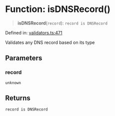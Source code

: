 # Function: isDNSRecord()

> **isDNSRecord**(`record`): `record is DNSRecord`

Defined in: [validators.ts:471](https://github.com/Nick2bad4u/dnsValidator/blob/main/src/validators.ts#L471)

Validates any DNS record based on its type

## Parameters

### record

`unknown`

## Returns

`record is DNSRecord`
